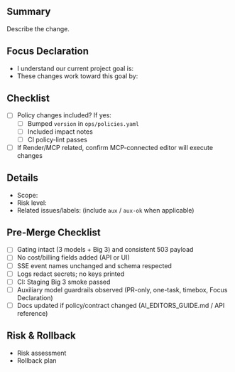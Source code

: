 ## Summary

Describe the change.

## Focus Declaration

- I understand our current project goal is: <describe the current goal>
- These changes work toward this goal by: <state the concrete impact>

## Checklist

- [ ] Policy changes included? If yes:
  - [ ] Bumped `version` in `ops/policies.yaml`
  - [ ] Included impact notes
  - [ ] CI policy-lint passes

- [ ] If Render/MCP related, confirm MCP-connected editor will execute changes

## Details

- Scope:
- Risk level:
- Related issues/labels: (include `aux` / `aux-ok` when applicable)

## Pre-Merge Checklist

- [ ] Gating intact (3 models + Big 3) and consistent 503 payload
- [ ] No cost/billing fields added (API or UI)
- [ ] SSE event names unchanged and schema respected
- [ ] Logs redact secrets; no keys printed
- [ ] CI: Staging Big 3 smoke passed
- [ ] Auxiliary model guardrails observed (PR-only, one-task, timebox, Focus Declaration)
- [ ] Docs updated if policy/contract changed (AI_EDITORS_GUIDE.md / API reference)

## Risk & Rollback

- Risk assessment
- Rollback plan

